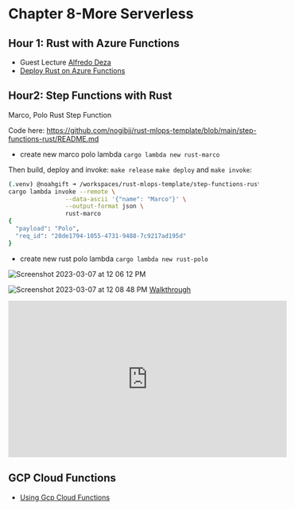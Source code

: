 # Chapter 8-More Serverless

## Hour 1:  Rust with Azure Functions

* Guest Lecture [Alfredo Deza](https://www.linkedin.com/in/alfredodeza/)
* [Deploy Rust on Azure Functions](https://learning.oreilly.com/videos/deploy-rust-on/27965683VIDEOPAIML/)


## Hour2: Step Functions with Rust

Marco, Polo Rust Step Function

Code here:  https://github.com/nogibjj/rust-mlops-template/blob/main/step-functions-rust/README.md

* create new marco polo lambda
`cargo lambda new rust-marco`

Then build, deploy and invoke: `make release` `make deploy` and `make invoke`:

```bash
(.venv) @noahgift ➜ /workspaces/rust-mlops-template/step-functions-rust/rust-marco (main) $ make invoke
cargo lambda invoke --remote \
                --data-ascii '{"name": "Marco"}' \
                --output-format json \
                rust-marco
{
  "payload": "Polo",
  "req_id": "20de1794-1055-4731-9488-7c9217ad195d"
}
```


* create new rust polo lambda
`cargo lambda new rust-polo`


![Screenshot 2023-03-07 at 12 06 12 PM](https://user-images.githubusercontent.com/58792/223496628-e6e6e221-68e4-4930-b1bd-001ebbbb4235.png)

![Screenshot 2023-03-07 at 12 08 48 PM](https://user-images.githubusercontent.com/58792/223496705-08ead2cb-70a0-47da-8fad-e558c3769217.png)
[Walkthrough](https://www.youtube.com/watch?v=2UktR8XSCE0)

<iframe width="560" height="315" src="https://www.youtube.com/embed/2UktR8XSCE0" title="YouTube video player" frameborder="0" allow="accelerometer; autoplay; clipboard-write; encrypted-media; gyroscope; picture-in-picture; web-share" allowfullscreen></iframe>

## GCP Cloud Functions

* [Using Gcp Cloud Functions](https://learning.oreilly.com/videos/google-professional-cloud/03032022VIDEOPAIML/03032022VIDEOPAIML-c1_s12/)